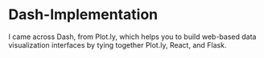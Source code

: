 # Dash-Implementation
I came across Dash, from Plot.ly, which helps you to build web-based data visualization interfaces by tying together Plot.ly, React, and Flask.

